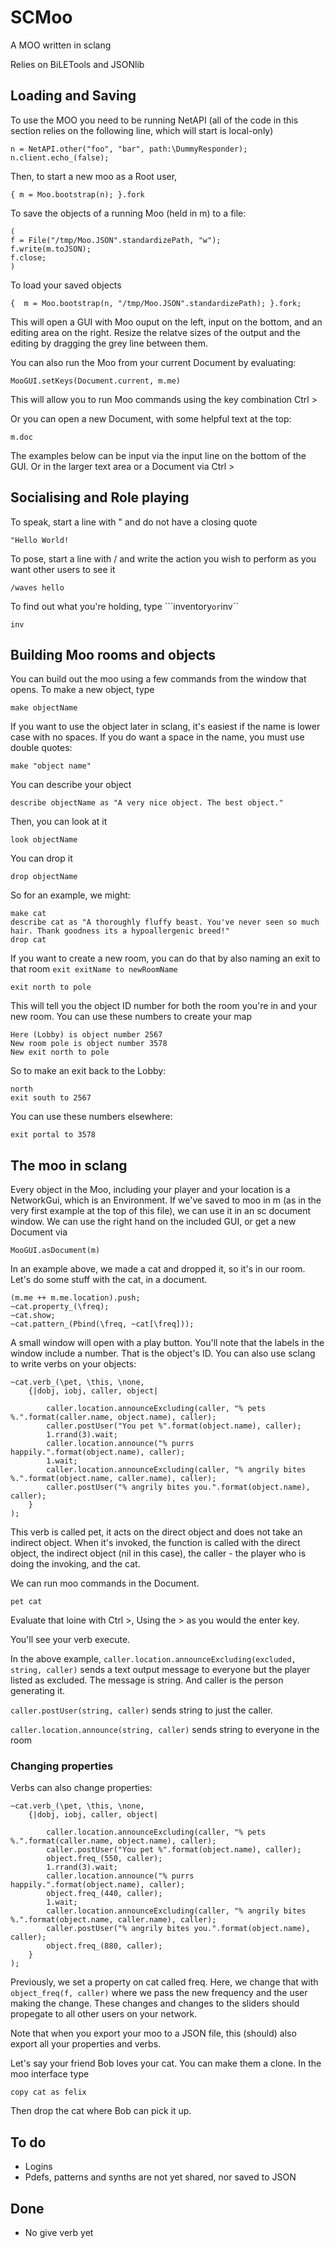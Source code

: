 # SCMoo
A MOO written in sclang

Relies on BiLETools and JSONlib


## Loading and Saving

To use the MOO you need to be running NetAPI (all of the code in this section relies on the following line, which will start is local-only)

	n = NetAPI.other("foo", "bar", path:\DummyResponder); n.client.echo_(false);

Then, to start a new moo as a Root user,

    { m = Moo.bootstrap(n); }.fork


To save the objects of a running Moo (held in m) to a file:

    (
    f = File("/tmp/Moo.JSON".standardizePath, "w");
    f.write(m.toJSON);
    f.close;
    )


To load your saved objects


    {  m = Moo.bootstrap(n, "/tmp/Moo.JSON".standardizePath); }.fork;


This will open a GUI with Moo ouput on the left, input on the bottom, and an editing area on the right. Resize the relatve sizes of the output and the editing by dragging the grey line between them.

You can also run the Moo from your current Document by evaluating:

	MooGUI.setKeys(Document.current, m.me)

This will allow you to run Moo commands using the key combination Ctrl >

Or you can open a new Document, with some helpful text at the top:

	m.doc


The examples below can be input via the input line on the bottom of the GUI. Or in the larger text area or a Document via Ctrl >

## Socialising and Role playing

To speak, start a line with " and do not have a closing quote

	"Hello World!

To pose, start a line with / and write the action you wish to perform as you want other users to see it

	/waves hello

To find out what you're holding, type ```inventory`` or ``inv``

	inv

## Building Moo rooms and objects

You can build out the moo using a few commands from the window that opens.
To make a new object, type

	make objectName

If you want to use the object later in sclang, it's easiest if the name is lower case with no spaces. If you do want a space in the name, you must use double quotes:

	make "object name"

You can describe your object

	describe objectName as "A very nice object. The best object."

Then, you can look at it

	look objectName

You can drop it

	drop objectName


So for an example, we might:

	make cat
	describe cat as "A thoroughly fluffy beast. You've never seen so much hair. Thank goodness its a hypoallergenic breed!"
	drop cat


If you want to create a new room, you can do that by also naming an exit to that room ```exit exitName to newRoomName```

	exit north to pole

This will tell you the object ID number for both the room you're in and your new room. You can use these numbers to create your map

	Here (Lobby) is object number 2567
	New room pole is object number 3578
	New exit north to pole

So to make an exit back to the Lobby:

	north
    exit south to 2567

You can use these numbers elsewhere:

	exit portal to 3578


## The moo in sclang

Every object in the Moo, including your player and your location is a NetworkGui, which is an Environment.
If we've saved to moo in m (as in the very first example at the top of this file), we can use it in an sc document window.  We can use the right hand on the included GUI, or get a new Document via

	MooGUI.asDocument(m)

In an example above, we made a cat and dropped it, so it's in our room. Let's do some stuff with the cat, in a document.

	(m.me ++ m.me.location).push;
	~cat.property_(\freq);
	~cat.show;
	~cat.pattern_(Pbind(\freq, ~cat[\freq]));

A small window will open with a play button.
You'll note that the labels in the window include a number. That is the object's ID.
You can also use sclang to write verbs on your objects:

	~cat.verb_(\pet, \this, \none,
		{|dobj, iobj, caller, object|

			caller.location.announceExcluding(caller, "% pets %.".format(caller.name, object.name), caller);
			caller.postUser("You pet %".format(object.name), caller);
			1.rrand(3).wait;
			caller.location.announce("% purrs happily.".format(object.name), caller);
			1.wait;
			caller.location.announceExcluding(caller, "% angrily bites %.".format(object.name, caller.name), caller);
			caller.postUser("% angrily bites you.".format(object.name), caller);
		}
	);

This verb is called pet, it acts on the direct object and does not take an indirect object. When it's invoked,
the function is called with the direct object, the indirect object (nil in this case), the caller - the player
who is doing the invoking, and the cat.

We can run moo commands in the Document.

	pet cat

Evaluate that loine with Ctrl >, Using the > as you would the enter key.

You'll see your verb execute.

In the above example, ```caller.location.announceExcluding(excluded, string, caller)``` sends a text output
message to everyone but the player listed as excluded. The message is string. And caller is the person
generating it.

```caller.postUser(string, caller)``` sends string to just the caller.

```caller.location.announce(string, caller)``` sends string to everyone in the room

### Changing properties

Verbs can also change properties:

	~cat.verb_(\pet, \this, \none,
		{|dobj, iobj, caller, object|

			caller.location.announceExcluding(caller, "% pets %.".format(caller.name, object.name), caller);
			caller.postUser("You pet %".format(object.name), caller);
			object.freq_(550, caller);
			1.rrand(3).wait;
			caller.location.announce("% purrs happily.".format(object.name), caller);
			object.freq_(440, caller);
			1.wait;
			caller.location.announceExcluding(caller, "% angrily bites %.".format(object.name, caller.name), caller);
			caller.postUser("% angrily bites you.".format(object.name), caller);
			object.freq_(880, caller);
		}
	);

Previously, we set a property on cat called freq. Here, we change that with ```object_freq(f, caller)``` where we
pass the new frequency and the user making the change.
These changes and changes to the sliders should propegate to all other users on your network.

Note that when you export your moo to a JSON file, this (should) also export all your properties and verbs.

Let's say your friend Bob loves your cat. You can make them a clone. In the moo interface type

	copy cat as felix

Then drop the cat where Bob can pick it up.

## To do

* Logins
* Pdefs, patterns and synths are not yet shared, nor saved to JSON


## Done
* No give verb yet
